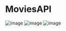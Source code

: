 # MoviesAPI
![image](https://user-images.githubusercontent.com/43722496/185228911-0850f0b1-8bb9-4d2f-9e0d-b4338accb055.png)
![image](https://user-images.githubusercontent.com/43722496/185228934-6756a9cf-b41a-434f-ba8b-1408cebda75a.png)
![image](https://user-images.githubusercontent.com/43722496/185228948-49157ecd-0419-4dbd-b39b-66ed2aeaa680.png)
